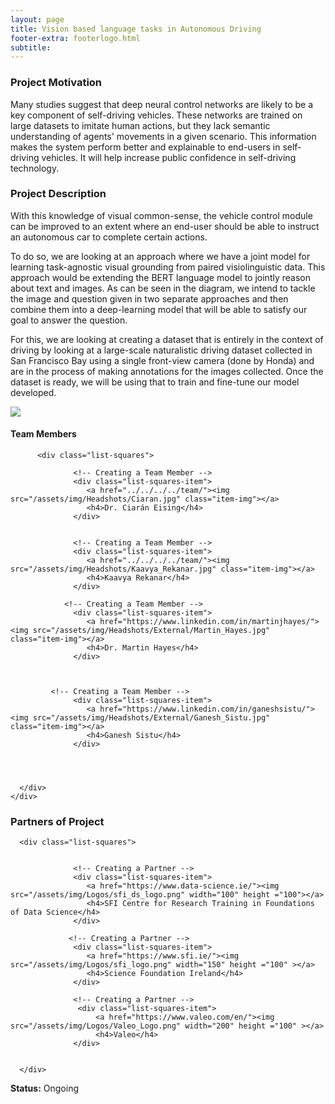 ```yaml
---
layout: page
title: Vision based language tasks in Autonomous Driving
footer-extra: footerlogo.html
subtitle: 
---
```


### Project Motivation
Many studies suggest that deep neural control networks are likely to be a key component of self-driving vehicles. These networks are trained on large datasets to imitate human actions, but they lack semantic understanding of agents' movements in a given scenario. This information makes the system perform better and explainable to end-users in self-driving vehicles. It will help increase public confidence in self-driving technology.   

### Project Description
With this knowledge of visual common-sense, the vehicle control module can be improved to an extent where an end-user should be able to instruct an autonomous car to complete certain actions.	 

To do so, we are looking at an approach where we have a joint model for learning task-agnostic visual grounding from paired visiolinguistic data. This approach would be extending the BERT language model to jointly reason about text and images. 	As can be seen in the diagram, we intend to tackle the image and question given in two separate approaches and then combine them into a deep-learning model that will be able to satisfy our goal to answer the question.  

For this, we are looking at creating a dataset that is entirely in the context of driving by looking at a large-scale naturalistic driving dataset collected in San Francisco Bay using a single front-view camera (done by Honda) and are in the process of making annotations for the images collected. Once the dataset is ready, we will be using that to train and fine-tune our model developed. 


<img src="/assets/img/Projects/vision_language.jpg" class="center">

#### Team Members 


<div class="container-fluid">
   
   <div class="row">
                 
          <div class="list-squares">
             
                  <!-- Creating a Team Member -->
                  <div class="list-squares-item">
                     <a href="../../../../team/"><img src="/assets/img/Headshots/Ciaran.jpg" class="item-img"></a>
                     <h4>Dr. Ciarán Eising</h4>
                  </div>
             
             
                  <!-- Creating a Team Member -->
                  <div class="list-squares-item">
                     <a href="../../../../team/"><img src="/assets/img/Headshots/Kaavya_Rekanar.jpg" class="item-img"></a>
                     <h4>Kaavya Rekanar</h4>
                  </div>
      
                <!-- Creating a Team Member -->
                  <div class="list-squares-item">
                     <a href="https://www.linkedin.com/in/martinjhayes/"><img src="/assets/img/Headshots/External/Martin_Hayes.jpg" class="item-img"></a>
                     <h4>Dr. Martin Hayes</h4>
                  </div>
             
            
        
             <!-- Creating a Team Member -->
                  <div class="list-squares-item">
                     <a href="https://www.linkedin.com/in/ganeshsistu/"><img src="/assets/img/Headshots/External/Ganesh_Sistu.jpg" class="item-img"></a>
                     <h4>Ganesh Sistu</h4>
                  </div> 
 

      
 
      </div>
    </div>
</div>



### Partners of Project


<div class="container-fluid">
   
   <div class="row">
      
      <div class="list-squares">
                 
                  
                  <!-- Creating a Partner -->
                  <div class="list-squares-item">
                     <a href="https://www.data-science.ie/"><img src="/assets/img/Logos/sfi_ds_logo.png" width="100" height ="100"></a>
                     <h4>SFI Centre for Research Training in Foundations of Data Science</h4>
                  </div>
         
                 <!-- Creating a Partner -->
                  <div class="list-squares-item">
                     <a href="https://www.sfi.ie/"><img src="/assets/img/Logos/sfi_logo.png" width="150" height ="100" ></a>
                     <h4>Science Foundation Ireland</h4>
                  </div>
     
                  <!-- Creating a Partner -->
                   <div class="list-squares-item">
                       <a href="https://www.valeo.com/en/"><img src="/assets/img/Logos/Valeo_Logo.png" width="200" height ="100" ></a>
                       <h4>Valeo</h4>
                  </div>
         
                  
      </div>
  </div>
</div>

**Status:** Ongoing
